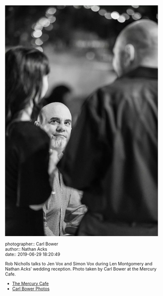 ![Rob Nicholls talks to Jen and Simon Vox](assets/2019-06-29-set-3-the-reception-36.webp)

photographer:: Carl Bower  
author:: Nathan Acks  
date:: 2019-06-29 18:20:49

Rob Nicholls talks to Jen Vox and Simon Vox during Len Montgomery and Nathan Acks’ wedding reception. Photo taken by Carl Bower at the Mercury Cafe.

* [The Mercury Cafe](http://mercurycafe.com)
* [Carl Bower Photos](https://carlbowerphotos.com)
